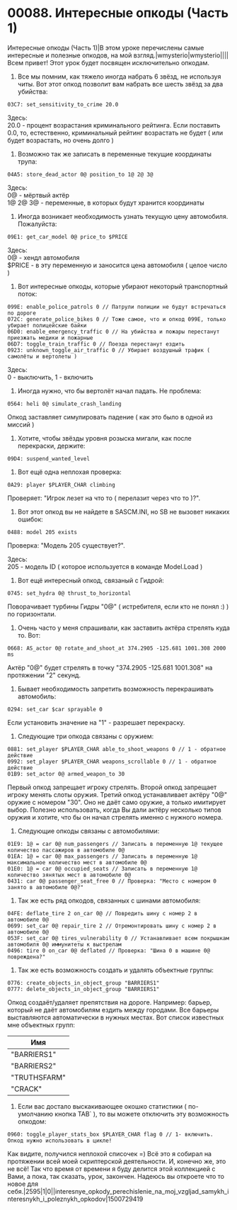 # 00088. Интересные опкоды (Часть 1)

Интересные опкоды (Часть 1)|В этом уроке перечислены самые интересные и полезные опкодов, на мой взгляд.|wmysterio|wmysterio||||Всем привет! Этот урок будет посвящен исключительно опкодам.

1. Все мы помним, как тяжело иногда набрать 6 звёзд, не используя читы. Вот этот опкод позволит вам набрать все шесть звёзд за два убийства:

```
03C7: set_sensitivity_to_crime 20.0
```

Здесь:\
20.0 - процент возрастания криминального рейтинга. Если поставить 0.0, то, естественно, криминальный рейтинг возрастать не будет ( или будет возрастать, но очень долго )

1. Возможно так же записать в переменные текущие координаты трупа:

```
04A5: store_dead_actor 0@ position_to 1@ 2@ 3@
```

Здесь:\
0@ - мёртвый актёр\
1@ 2@ 3@ - переменные, в которых будут хранится координаты

1. Иногда возникает необходимость узнать текущую цену автомобиля. Пожалуйста:

```
09E1: get_car_model 0@ price_to $PRICE
```

Здесь:\
0@ - хендл автомобиля\
$PRICE - в эту переменную и заносится цена автомобиля ( целое число )

1. Вот интересные опкоды, которые убирают некоторый транспортный поток:

```
099E: enable_police_patrols 0 // Патрули полиции не будут встречаться по дороге
072C: generate_police_bikes 0 // Тоже самое, что и опкод 099E, только убирает полицейские байки
06D0: enable_emergency_traffic 0 // На убийства и пожары перестанут приезжать медики и пожарные
06D7: toggle_train_traffic 0 // Поезда перестанут ездить
0923: unknown_toggle_air_traffic 0 // Убирает воздушный трафик ( самолёты и вертолеты )
```

Здесь:\
0 - выключить, 1 - включить

1. Иногда нужно, что бы вертолёт начал падать. Не проблема:

```
0564: heli 0@ simulate_crash_landing
```

Опкод заставляет симулировать падение ( как это было в одной из миссий )

1. Хотите, чтобы звёзды уровня розыска мигали, как после перекраски, держите:

```
09D4: suspend_wanted_level
```

1. Вот ещё одна неплохая проверка:

```
0A29: player $PLAYER_CHAR climbing
```

Проверяет: "Игрок лезет на что то ( перелазит через что то )?".

1. Вот этот опкод вы не найдете в SASCM.INI, но SB не вызовет никаких ошибок:

```
0488: model 205 exists
```

Проверка: "Модель 205 существует?".

Здесь:\
205 - модель ID ( которое используется в команде Model.Load )

1. Вот ещё интересный опкод, связаный с Гидрой:

```
0745: set_hydra 0@ thrust_to_horizontal
```

Поворачивает турбины Гидры "0@" ( истребителя, если кто не понял :) ) по горизонтали.

1. Очень часто у меня спрашивали, как заставить актёра стрелять куда то. Вот:

```
0668: AS_actor 0@ rotate_and_shoot_at 374.2905 -125.681 1001.308 2000 ms
```

Актёр "0@" будет стрелять в точку "374.2905 -125.681 1001.308" на протяжении "2" секунд.

1. Бывает необходимость запретить возможность перекрашивать автомобиль:

```
0294: set_car $car sprayable 0
```

Если установить значение на "1" - разрешает перекраску.

1. Следующие три опкода связаны с оружием:

```
0881: set_player $PLAYER_CHAR able_to_shoot_weapons 0 // 1 - обратное действие
0992: set_player $PLAYER_CHAR weapons_scrollable 0 // 1 - обратное действие
01B9: set_actor 0@ armed_weapon_to 30
```

Первый опкод запрещает игроку стрелять. Второй опкод запрещает игроку менять слоты оружия. Третий опкод устанавливает актёру "0@" оружие с номером "30". Оно не даёт само оружие, а только имитирует выбор. Полезно использовать, когда Вы дали актёру несколько типов оружия и хотите, что бы он начал стрелять именно с нужного номера.

1. Следующие опкоды связаны с автомобилями:

```
01E9: 1@ = car 0@ num_passengers // Записать в переменную 1@ текущее количество пассажиров в автомобиле 0@
01EA: 1@ = car 0@ max_passengers // Записать в переменную 1@ максимальное количество мест в автомобиле 0@
01E0: 1@ = car 0@ occupied_seats // Записать в переменную 1@ количество зянятых мест в автомобиле 0@
0431: car 0@ passenger_seat_free 0 // Проверка: "Место с номером 0 занято в автомобиле 0@?"
```

1. Так же есть ряд опкодов, связанных с шинами автомобиля:

```
04FE: deflate_tire 2 on_car 0@ // Повредить шину с номер 2 в автомобиле 0@
0699: set_car 0@ repair_tire 2 // Отремонтировать шину с номер 2 в автомобиле 0@
053F: set_car 0@ tires_vulnerability 0 // Устанавливает всем покрышкам автомобиля 0@ иммунитеты к выстрелам
0496: tire 0 on_car 0@ deflated // Проверка: "Шина 0 в машине 0@ повреждена?"
```

1. Так же есть возможность создать и удалять объектные группы:

```
0776: create_objects_in_object_group "BARRIERS1"
0777: delete_objects_in_object_group "BARRIERS1"
```

Опкод создаёт/удаляет препятствия на дороге. Например: барьер, который не даёт автомобилям ездить между городами. Все барьеры выставляются автоматически в нужных местах. Вот список известных мне объектных групп:

| Имя          |
| ------------ |
| "BARRIERS1"  |
| "BARRIERS2"  |
| "TRUTHSFARM" |
| "CRACK"      |

1. Если вас достало выскакивающее окошко статистики ( по-умолчанию кнопка TAB\` ), то вы можете отключить эту возможность опкодом:

```
0960: toggle_player_stats_box $PLAYER_CHAR flag 0 // 1- включить. Опкод нужно использовать в цикле!
```

Как видите, получился неплохой списочек =) Всё это я собирал на протяжении всей моей скриптерской деятельности. И, конечно же, это не всё! Так что время от времени я буду делится этой коллекцией с Вами, а пока, так сказать, урок, закончен. Надеюсь вы откроете что то новое для себя.|2595|1|0||interesnye\_opkody\_perechislenie\_na\_moj\_vzgljad\_samykh\_interesnykh\_i\_poleznykh\_opkodov|1500729419
